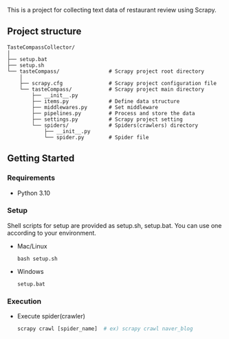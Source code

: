 This is a project for collecting text data of restaurant review using Scrapy.
## Project structure
```plaintext
TasteCompassCollector/
│
├── setup.bat
├── setup.sh
└── tasteCompass/                # Scrapy project root directory
    │
    ├── scrapy.cfg               # Scrapy project configuration file
    └── tasteCompass/            # Scrapy project main directory
        ├── __init__.py
        ├── items.py             # Define data structure
        ├── middlewares.py       # Set middleware
        ├── pipelines.py         # Process and store the data
        ├── settings.py          # Scrapy project setting
        └── spiders/             # Spiders(crawlers) directory
            ├── __init__.py
            └── spider.py        # Spider file
```
## Getting Started
### Requirements
* Python 3.10
### Setup
Shell scripts for setup are provided as setup.sh, setup.bat.
You can use one according to your environment.
* Mac/Linux
  ```
  bash setup.sh
  ```
* Windows
  ```
  setup.bat
  ```
### Execution
* Execute spider(crawler)
  ```python
  scrapy crawl [spider_name]  # ex) scrapy crawl naver_blog
  ```

